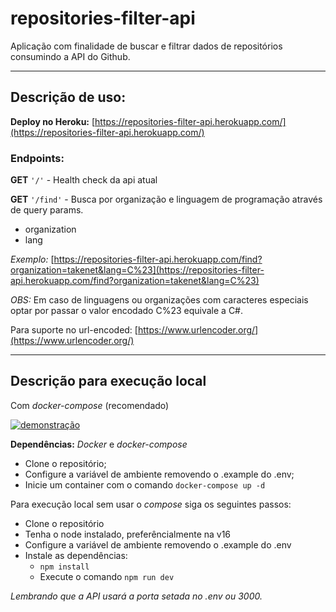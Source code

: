 
# repositories-filter-api

Aplicação com finalidade de buscar e filtrar dados de repositórios consumindo a API do Github.

<hr>

## Descrição de uso:

**Deploy no Heroku:**  [https://repositories-filter-api.herokuapp.com/](https://repositories-filter-api.herokuapp.com/)

### Endpoints:

**GET** `'/'` - Health check da api atual

**GET** `'/find'` - Busca por organização e linguagem de programação através de query params. 
- organization
- lang

*Exemplo:*  [https://repositories-filter-api.herokuapp.com/find?organization=takenet&lang=C%23](https://repositories-filter-api.herokuapp.com/find?organization=takenet&lang=C%23)

*OBS:* Em caso de linguagens ou organizações com caracteres especiais optar por passar o valor encodado C%23 equivale a C#.

Para suporte no url-encoded:  [https://www.urlencoder.org/](https://www.urlencoder.org/)

<hr>

## Descrição para execução local

Com *docker-compose* (recomendado)

[![demonstração](https://github.com/EMoonlit/repositories-filter-api/raw/main/assets/API-example.gif)](https://github.com/EMoonlit/repositories-filter-api/blob/main/assets/API-example.gif)  

**Dependências:** *Docker* e *docker-compose*

 - Clone o repositório;
 - Configure a variável de ambiente removendo o .example do .env;
 - Inicie um container com o comando `docker-compose up -d`

 
Para execução local sem usar o *compose* siga os seguintes passos:

- Clone o repositório 
- Tenha o node instalado, preferêncialmente na v16 
-  Configure a variável de ambiente removendo o .example do .env 
-  Instale as dependências:
	- `npm install`
	- Execute o comando `npm run dev`

*Lembrando que a API usará a porta setada no .env ou 3000.*
